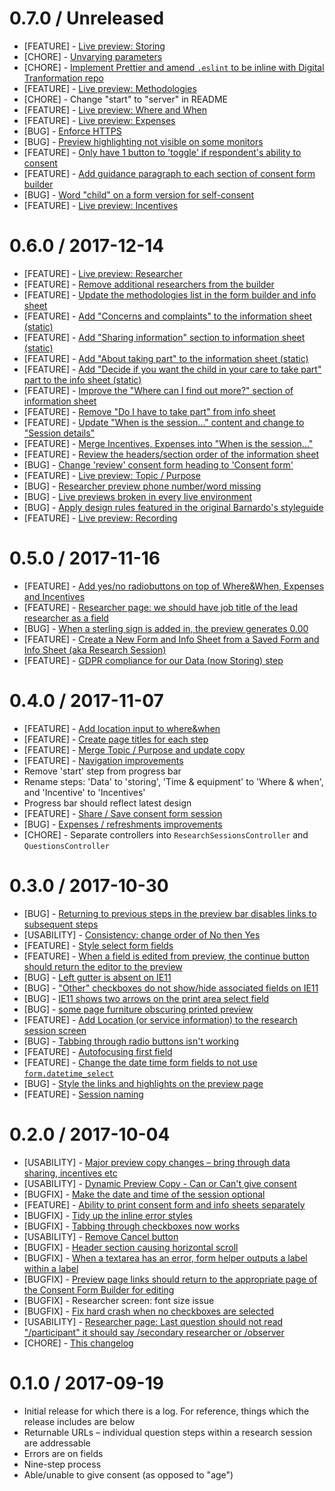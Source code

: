# 0.7.0 / Unreleased

* [FEATURE] - [Live preview: Storing](https://trello.com/c/2RNcewZH)
* [CHORE] - [Unvarying parameters](https://github.com/barnardos/consent-form-builder-rails/pull/194)
* [CHORE] - [Implement Prettier and amend `.eslint` to be inline with Digital Tranformation repo](https://trello.com/c/YzaEzJ1B/300-3-implement-prettier-and-amend-eslint-to-be-inline-with-digital-tranformation-repo)
* [FEATURE] - [Live preview: Methodologies](https://trello.com/c/2D5821QQ)
* [CHORE] - Change "start" to "server" in README
* [FEATURE] - [Live preview: Where and When](https://trello.com/c/ZJDBrILw)
* [FEATURE] - [Live preview: Expenses](https://trello.com/c/8w2kqaa6/261-3-live-preview-expenses)
* [BUG] - [Enforce HTTPS](https://trello.com/c/81qbObMx)
* [BUG] - [Preview highlighting not visible on some monitors](https://trello.com/c/Vu2Hi3mg)
* [FEATURE] - [Only have 1 button to 'toggle' if respondent's ability to consent](https://trello.com/c/Rk2I2yIg/266-2-only-have-1-button-to-toggle-if-respondents-ability-to-consent)
* [FEATURE] - [Add guidance paragraph to each section of consent form builder](https://trello.com/c/Mrkkr3ij/306-2-add-guidance-paragraph-to-each-section-of-consent-form-builder)
* [BUG] - [Word "child" on a form version for self-consent](https://trello.com/c/monsCFE9/309-1-bug-word-child-on-a-form-version-for-self-consent)
* [FEATURE] - [Live preview: Incentives](https://trello.com/c/4sfX3wZj/263-3-live-preview-incentives)

# 0.6.0 / 2017-12-14

* [FEATURE] - [Live preview: Researcher](https://trello.com/c/T2MeDlYY/255-13-live-preview-researcher)
* [FEATURE] - [Remove additional researchers from the builder](https://trello.com/c/sDbgJ6dQ/276-8-remove-additional-researchers-from-the-builder)
* [FEATURE] - [Update the methodologies list in the form builder and info sheet](https://trello.com/c/oI7k0fFy/210-5-update-the-methodologies-list-in-the-form-builder-and-info-sheet)
* [FEATURE] - [Add "Concerns and complaints" to the information sheet (static)](https://trello.com/c/Rvs9PGTM/279-2-add-concerns-and-complaints-to-the-information-sheet-static)
* [FEATURE] - [Add "Sharing information" section to information sheet (static)](https://trello.com/c/4BEtxvHd)
* [FEATURE] - [Add "About taking part" to the information sheet (static)](https://trello.com/c/eth5vJYW)
* [FEATURE] - [Add "Decide if you want the child in your care to take part" part to the info sheet (static)](https://trello.com/c/uzbzifmd/280-2-add-decide-if-you-want-the-child-in-your-care-to-take-part-part-to-the-info-sheet-static)
* [FEATURE] - [Improve the "Where can I find out more?" section of information sheet](https://trello.com/c/VrKLhmWK/274-2-improve-the-where-can-i-find-out-more-section-of-information-sheet)
* [FEATURE] - [Remove "Do I have to take part" from info sheet](https://trello.com/c/ZJt7BJ6n)
* [FEATURE] - [Update "When is the session..." content and change to "Session details"](https://trello.com/c/Xj2WfSpH/289-8-update-when-is-the-session-content-and-change-to-session-details)
* [FEATURE] - [Merge Incentives, Expenses into "When is the session..."](https://trello.com/c/cmTxdOPX/281-2-merge-incentives-expenses-into-when-is-the-session)
* [FEATURE] - [Review the headers/section order of the information sheet](https://trello.com/c/VIAe530f/272-1-review-the-headers-section-order-of-the-information-sheet)
* [BUG] - [Change 'review' consent form heading to 'Consent form'](https://trello.com/c/2Hjw3duY/294-change-review-consent-form-heading-to-consent-form)
* [FEATURE] - [Live preview: Topic / Purpose](https://trello.com/c/JiSAAKBv/256-3-live-preview-topic-purpose)
* [BUG] - [Researcher preview phone number/word missing](https://trello.com/c/Vt4JdtH5/293-bugs-researcher-preview)
* [BUG] - [Live previews broken in every live environment](https://trello.com/c/BV2jgy9O/295-live-previews-broken-in-every-live-environment)
* [BUG] - [Apply design rules featured in the original Barnardo's styleguide](https://trello.com/c/CtYloVeU/286-apply-design-rules-featured-in-the-original-barnardos-styleguide)
* [FEATURE] - [Live preview: Recording](https://trello.com/c/YY9TDLiB/258-5-live-preview-recording)

# 0.5.0 / 2017-11-16

* [FEATURE] - [Add yes/no radiobuttons on top of Where&When, Expenses and Incentives](https://trello.com/c/Ncnz0D6S/229-2-add-yes-no-radiobuttons-on-top-of-wherewhen-expenses-and-incentives)
* [FEATURE] - [Researcher page: we should have job title of the lead researcher as a field](https://trello.com/c/HvKi9NwT/169-2-researcher-page-we-should-have-job-title-of-the-lead-researcher-as-a-field)
* [BUG] - [When a sterling sign is added in, the preview generates 0.00](https://trello.com/c/IHdoFxEl/246-3-bug-when-a-sterling-sign-is-added-in-the-preview-generates-000)
* [FEATURE] - [Create a New Form and Info Sheet from a Saved Form and Info Sheet (aka Research Session)](https://trello.com/c/qYBbtDC9/87-create-a-new-form-and-info-sheet-from-a-saved-form-and-info-sheet-aka-research-session)
* [FEATURE] - [GDPR compliance for our Data (now Storing) step](https://trello.com/c/kkuQxS8T/224-gdpr-compliance-for-our-data-now-storing-step)

# 0.4.0 / 2017-11-07

* [FEATURE] - [Add location input to where&when](https://trello.com/c/wdLqH6qT/228-1-add-location-input-to-wherewhen)
* [FEATURE] - [Create page titles for each step](https://trello.com/c/iZY1S1ZC/200-3-create-page-titles-for-each-step)
* [FEATURE] - [Merge Topic / Purpose and update copy](https://trello.com/c/YIQw4isH/208-3-merge-topic-purpose-and-update-copy)
* [FEATURE] - [Navigation improvements](https://trello.com/c/nVXG9lGt/144-navigation-improvements)
* Remove 'start' step from progress bar
* Rename steps: 'Data' to 'storing', 'Time & equipment' to 'Where & when', and 'Incentive' to 'Incentives'
* Progress bar should reflect latest design
* [FEATURE] - [Share / Save consent form session](https://trello.com/c/zU3zqiy1/92-5-share-save-consent-form-session)
* [BUG] - [Expenses / refreshments improvements](https://trello.com/c/2mT0SkHT/212-2-expenses-refreshments-improvements)
* [CHORE] - Separate controllers into `ResearchSessionsController` and `QuestionsController`

# 0.3.0 / 2017-10-30

* [BUG] - [Returning to previous steps in the preview bar disables links to subsequent steps](https://trello.com/c/0k7u2liM/199-bug-returning-to-previous-steps-in-the-preview-bar-disables-links-to-subsequent-steps)
* [USABILITY] - [Consistency: change order of No then Yes](https://trello.com/c/IjZuVOkS/182-consistency-change-order-of-no-then-yes)
* [FEATURE] - [Style select form fields](https://trello.com/c/Oi7CBb0t/180-style-select-form-fields)
* [FEATURE] - [When a field is edited from preview, the continue button should return the editor to the preview](https://trello.com/c/6PUIvgXx/196-when-a-field-is-edited-from-preview-the-continue-button-should-return-the-editor-to-the-preview)
* [BUG] - [Left gutter is absent on IE11](https://trello.com/c/MHPi5b2K/198-left-gutter-is-absent-on-ie11)
* [BUG] - ["Other" checkboxes do not show/hide associated fields on IE11](https://trello.com/c/vU78qwtO/197-other-checkboxes-do-not-show-hide-associated-fields-on-ie11)
* [BUG] - [IE11 shows two arrows on the print area select field](https://trello.com/c/Y55ixqL5/206-ie11-shows-two-arrows-on-the-print-area-select-field)
* [BUG] - [some page furniture obscuring printed preview](https://trello.com/c/1EKgH3tL/188-2-bug-some-page-furniture-obscuring-printed-preview)
* [FEATURE] - [Add Location (or service information) to the research session screen](https://trello.com/c/yzOexm0b/175-3-add-location-or-service-information-to-the-research-session-screen)
* [BUG] - [Tabbing through radio buttons isn't working](https://trello.com/c/dRpWMj0g/220-tabbing-through-radio-buttons-isnt-working)
* [FEATURE] - [Autofocusing first field](https://trello.com/c/g7JyFg0O/141-3-autofocusing-first-field)
* [FEATURE] - [Change the date time form fields to not use `form.datetime_select`](https://trello.com/c/91fUZw28/189-3-change-the-date-time-form-fields-to-not-use-formdatetimeselect)
* [BUG] - [Style the links and highlights on the preview page](https://trello.com/c/DI8wiPw2/110-spike-style-the-links-and-highlights-on-the-preview-page)
* [FEATURE] - [Session naming](https://trello.com/c/VQbfdtLM/222-8-session-naming)

# 0.2.0 / 2017-10-04

* [USABILITY] - [Major preview copy changes – bring through data sharing, incentives etc](https://trello.com/c/lxrTEvdo/157-5-validate-that-all-relevant-content-from-the-form-is-reflected-in-the-preview-copy)
* [USABILITY] - [Dynamic Preview Copy - Can or Can't give consent](https://trello.com/c/uexOizmX/146-dynamic-preview-copy-can-or-cant-give-consent)
* [BUGFIX] - [Make the date and time of the session optional](https://trello.com/c/MfcP4OQX/149-3-in-reality-the-date-and-time-of-the-session-is-not-optional)
* [FEATURE] - [Ability to print consent form and info sheets separately](https://trello.com/c/EhJjHEjS/158-ability-to-print-consent-form-and-info-sheets-separately)
* [BUGFIX] - [Tidy up the inline error styles](https://trello.com/c/qmwS3Q2b/164-tidy-up-the-inline-error-styles)
* [BUGFIX] - [Tabbing through checkboxes now works](https://trello.com/c/AtwZN5N8/136-tabbing-through-checkboxes-isnt-working)
* [USABILITY] - [Remove Cancel button](https://trello.com/c/XWoysuWu/107-1-remove-cancel-button)
* [BUGFIX] - [Header section causing horizontal scroll](https://trello.com/c/IukVaf3c/100-2-header-section-causing-horizontal-scroll)
* [BUGFIX] - [When a textarea has an error, form helper outputs a label within a label](https://trello.com/c/XDkR3yhr/165-bug-when-a-textarea-has-an-error-form-helper-outputs-a-label-within-a-label)
* [BUGFIX] - [Preview page links should return to the appropriate page of the Consent Form Builder for editing](https://trello.com/c/p6HAGJRa/176-bug-preview-page-links-should-return-to-the-appropriate-page-of-the-consent-form-builder-for-editing)
* [BUGFIX] - Researcher screen: font size issue
* [BUGFIX] - [Fix hard crash when no checkboxes are selected](https://trello.com/c/Yz48ihXf/177-3-bug-if-you-dont-select-from-a-list-of-checkboxes-when-thats-the-only-input-you-get-this-error)
* [USABILITY] - [Researcher page: Last question should not read "/participant" it should say /secondary researcher or /observer](https://trello.com/c/vVxZhTh1/168-1-researcher-page-last-question-should-not-read-participant-it-should-say-secondary-researcher-or-observer)
* [CHORE] - [This changelog](https://trello.com/c/8HFvUI0z/109-spike-ensure-that-each-release-has-an-appropriate-version-and-codename-based-on-semver-and-ntwicm-releases-4h#comment-59d3aa4e68fe1471489a1090)

# 0.1.0 / 2017-09-19

* Initial release for which there is a log. For reference, things which the release includes are below
* Returnable URLs – individual question steps within a research session are addressable
* Errors are on fields
* Nine-step process
* Able/unable to give consent (as opposed to "age")

